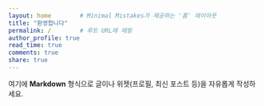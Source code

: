 ```yaml
---
layout: home        # Minimal Mistakes가 제공하는 '홈' 레이아웃
title: "환영합니다"
permalink: /        # 루트 URL에 매핑
author_profile: true
read_time: true
comments: true
share: true
---
```

여기에 **Markdown** 형식으로 글이나 위젯(프로필, 최신 포스트 등)을 자유롭게 작성하세요.  
